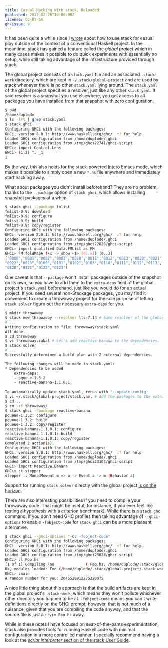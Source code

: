 ```yaml
---
title: Casual Hacking With stack, Reloaded
published: 2017-02-26T10:00:00Z
license: CC-BY-SA
gh-issue: 9
---
```


It has been quite a while since
I [wrote](/posts/casual-hacking-with-stack.html) about how to use stack
for casual play outside of the context of a conventional Haskell
project. In the meantime, stack has gained a feature called the *global
project* which in many cases makes it possible to do quick experiments
with essentially no setup, while still taking advantage of the
infrastructure provided through stack.

<div></div><!--more-->

The global project consists of a `stack.yaml` file and an associated
`.stack-work` directory, which are kept in `~/.stack/global-project`
and are used by stack whenever there is no other `stack.yaml` lying
around. The `stack.yaml` of the global project specifies a resolver,
just like any other `stack.yaml`. If said resolver is a snapshot you
use elsewhere, you get access to all packages you have installed from
that snapshot with zero configuration.

```bash
$ pwd
/home/duplode
$ ls -lrt | grep stack.yaml
$ stack ghci
Configuring GHCi with the following packages: 
GHCi, version 8.0.1: http://www.haskell.org/ghc/  :? for help
Loaded GHCi configuration from /home/duplode/.ghci
Loaded GHCi configuration from /tmp/ghci22741/ghci-script
GHCi> import Control.Lens
GHCi> (1,2) ^. _1
1
```

By the way, this also holds for the
stack-powered [Intero](http://commercialhaskell.github.io/intero/)
Emacs mode, which makes it possible to simply open a new `*.hs` file
anywhere and immediately start hacking away.

What about packages you didn't install beforehand? They are no problem,
thanks to the `--package` option of `stack ghci`, which allows
installing snapshot packages at a whim.

```bash
$ stack ghci --package fmlist
fmlist-0.9: download
fmlist-0.9: configure
fmlist-0.9: build
fmlist-0.9: copy/register
Configuring GHCi with the following packages: 
GHCi, version 8.0.1: http://www.haskell.org/ghc/  :? for help
Loaded GHCi configuration from /home/duplode/.ghci
Loaded GHCi configuration from /tmp/ghci22828/ghci-script
GHCi> import qualified Data.FMList as FM
GHCi> FM.foldMapA (\x -> show <$> [0..x]) [0..3]
["0000","0001","0002","0003","0010","0011","0012","0013","0020","0021",
"0022","0023","0100","0101","0102","0103","0110","0111","0112","0113",
"0120","0121","0122","0123"]
```

One caveat is that `--package` won't install packages outside of the
snapshot on its own, so you have to add them to the `extra-deps` field
of the global project's `stack.yaml` beforehand, just like you would do
for an actual project. If you need several non-Stackage packages, you
may find it convenient to create a throwaway project for the sole
purpose of letting `stack solver` figure out the necessary `extra-deps`
for you.

```bash
$ mkdir throwaway
$ stack new throwaway --resolver lts-7.14 # Same resolver of the global project.
# ...
Writing configuration to file: throwaway/stack.yaml
All done.
$ cd throwaway
$ vi throwaway.cabal # Let's add reactive-banana to the dependencies.
$ stack solver
# ...
Successfully determined a build plan with 2 external dependencies.

The following changes will be made to stack.yaml:
* Dependencies to be added
    extra-deps:
    - pqueue-1.3.2
    - reactive-banana-1.1.0.1

To automatically update stack.yaml, rerun with '--update-config'
$ vi ~/.stack/global-project/stack.yaml # Add the packages to the extra-deps.
$ cd ..
$ rm -rf throwaway/
$ stack ghci --package reactive-banana
pqueue-1.3.2: configure
pqueue-1.3.2: build
pqueue-1.3.2: copy/register
reactive-banana-1.1.0.1: configure
reactive-banana-1.1.0.1: build
reactive-banana-1.1.0.1: copy/register
Completed 2 action(s).
Configuring GHCi with the following packages: 
GHCi, version 8.0.1: http://www.haskell.org/ghc/  :? for help
Loaded GHCi configuration from /home/duplode/.ghci
Loaded GHCi configuration from /tmp/ghci23103/ghci-script
GHCi> import Reactive.Banana
GHCi> :t stepper
stepper :: MonadMoment m => a -> Event a -> m (Behavior a)
```

Support for running `stack solver` directly with the global
project
[is on the horizon](https://github.com/commercialhaskell/stack/issues/2656).

There are also interesting possibilities if you need to compile your
throwaway code. That might be useful, for instance, if you ever feel
like testing a hypothesis with
a [criterion](http://www.serpentine.com/criterion/tutorial.html)
benchmark).  While there is a `stack ghc` command, if you don't need
GHC profiles then taking advantage of `--ghci-options` to enable
`-fobject-code` for `stack ghci` can be a more pleasant alternative.

```bash
$ stack ghci --ghci-options "-O2 -fobject-code"
Configuring GHCi with the following packages: 
GHCi, version 8.0.1: http://www.haskell.org/ghc/  :? for help
Loaded GHCi configuration from /home/duplode/.ghci
Loaded GHCi configuration from /tmp/ghci23628/ghci-script
GHCi> :l Foo.hs 
[1 of 1] Compiling Foo              ( Foo.hs, /home/duplode/.stack/global-project/.stack-work/odir/Foo.o )
Ok, modules loaded: Foo (/home/duplode/.stack/global-project/.stack-work/odir/Foo.o).
GHCi> :main
A random number for you: 2045528912275320075
```

A nice little thing about this approach is that the build artifacts are
kept in the global project's `.stack-work`, which means they won't
pollute whichever other directory you happen to be at. `-fobject-code`
means you can't write definitions directly on the GHCi prompt; however,
that is not much of a nuisance, given that you are compiling the code
anyway, and that the source file is just a `:!vim Foo.hs` away.

While in these notes I have focused on seat-of-the-pants
experimentation, stack also provides tools for running Haskell code
with minimal configuration in a more controlled manner. I specially
recommend having a look at
the
[*script interpreter* section of the stack User Guide](https://docs.haskellstack.org/en/stable/GUIDE/#script-interpreter).
